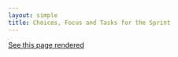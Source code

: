 ```yaml
--- 
layout: simple
title: Choices, Focus and Tasks for the Sprint
---
```


[See this page rendered](http://twitwi.github.io/lesson-manager/02-sprint-choices-and-tasks.html)
